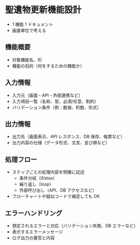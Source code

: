# 聖遺物更新機能設計

- 1 機能 1 ドキュメント
- 画面単位で考える

## 機能概要

- 対象機能名、ID
- 機能の目的（何をするための機能か）

## 入力情報

- 入力元（画面・API・外部連携など）
- 入力項目一覧（名称、型、必須/任意、制約）
- バリデーション条件（例：数値、桁数、形式）

## 出力情報

- 出力先（画面表示、API レスポンス、DB 保存、帳票など）
- 出力内容の仕様（データ形式、文言、並び順など）

## 処理フロー

- ステップごとの処理内容を明確に記述
  - 条件分岐（if/else）
  - 繰り返し（loop）
  - 外部呼び出し（API、DB アクセスなど）
- フローチャートや疑似コードで補足しても OK

## エラーハンドリング

- 想定されるエラーと対応（バリデーション失敗、DB エラーなど）
- 表示するエラーメッセージ
- ログ出力の要否と内容
